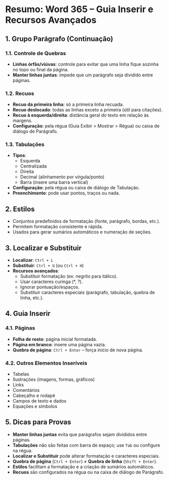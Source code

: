 # Resumo: Word 365 – Guia Inserir e Recursos Avançados

## 1. Grupo Parágrafo (Continuação)

### 1.1. Controle de Quebras
- **Linhas órfãs/viúvas**: controle para evitar que uma linha fique sozinha no topo ou final da página.
- **Manter linhas juntas**: impede que um parágrafo seja dividido entre páginas.

### 1.2. Recuos
- **Recuo da primeira linha**: só a primeira linha recuada.
- **Recuo deslocado**: todas as linhas exceto a primeira (útil para citações).
- **Recuo à esquerda/direita**: distância geral do texto em relação às margens.
- **Configuração**: pela régua (Guia Exibir > Mostrar > Régua) ou caixa de diálogo de Parágrafo.

### 1.3. Tabulações
- **Tipos**:
  - Esquerda
  - Centralizada
  - Direita
  - Decimal (alinhamento por vírgula/ponto)
  - Barra (insere uma barra vertical)
- **Configuração**: pela régua ou caixa de diálogo de Tabulação.
- **Preenchimento**: pode usar pontos, traços ou nada.

## 2. Estilos

- Conjuntos predefinidos de formatação (fonte, parágrafo, bordas, etc.).
- Permitem formatação consistente e rápida.
- Usados para gerar sumários automáticos e numeração de seções.

## 3. Localizar e Substituir

- **Localizar**: `Ctrl + L`
- **Substituir**: `Ctrl + U` (ou `Ctrl + H`)
- **Recursos avançados**:
  - Substituir formatação (ex: negrito para itálico).
  - Usar caracteres curinga (*, ?).
  - Ignorar pontuação/espaços.
  - Substituir caracteres especiais (parágrafo, tabulação, quebra de linha, etc.).

## 4. Guia Inserir

### 4.1. Páginas
- **Folha de rosto**: página inicial formatada.
- **Página em branco**: insere uma página vazia.
- **Quebra de página**: `Ctrl + Enter` – força início de nova página.

### 4.2. Outros Elementos Inseríveis
- Tabelas
- Ilustrações (imagens, formas, gráficos)
- Links
- Comentários
- Cabeçalho e rodapé
- Campos de texto e dados
- Equações e símbolos

## 5. Dicas para Provas

- **Manter linhas juntas** evita que parágrafos sejam divididos entre páginas.
- **Tabulações** não são feitas com barra de espaço; use `Tab` ou configure na régua.
- **Localizar e Substituir** pode alterar formatação e caracteres especiais.
- **Quebra de página** (`Ctrl + Enter`) ≠ **Quebra de linha** (`Shift + Enter`).
- **Estilos** facilitam a formatação e a criação de sumários automáticos.
- **Recuos** são configurados na régua ou na caixa de diálogo de Parágrafo.